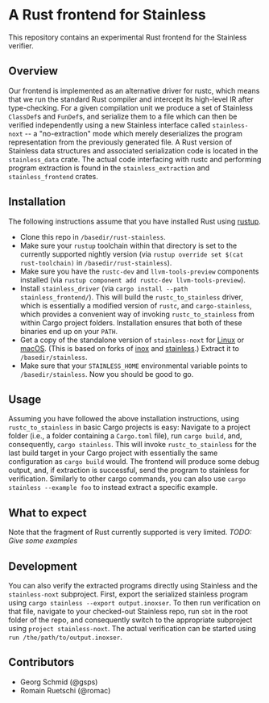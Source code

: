 # A Rust frontend for Stainless

This repository contains an experimental Rust frontend for the Stainless verifier.

## Overview

Our frontend is implemented as an alternative driver for rustc, which means that we run the standard Rust compiler and intercept its high-level IR after type-checking.
For a given compilation unit we produce a set of Stainless `ClassDef`s and `FunDef`s, and serialize them to a file which can then be verified independently using a new Stainless interface called `stainless-noxt` -- a "no-extraction" mode which merely deserializes the program representation from the previously generated file.
A Rust version of Stainless data structures and associated serialization code is located in the `stainless_data` crate.
The actual code interfacing with rustc and performing program extraction is found in the `stainless_extraction` and `stainless_frontend` crates.

## Installation

The following instructions assume that you have installed Rust using [rustup](https://github.com/rust-lang/rustup).
- Clone this repo in `/basedir/rust-stainless`.
- Make sure your `rustup` toolchain within that directory is set to the currently supported nightly version (via `rustup override set $(cat rust-toolchain)` in `/basedir/rust-stainless`).
- Make sure you have the `rustc-dev` and `llvm-tools-preview` components installed (via `rustup component add rustc-dev llvm-tools-preview`).
- Install `stainless_driver` (via `cargo install --path stainless_frontend/`). This will build the `rustc_to_stainless` driver, which is essentially a modified version of `rustc`, and `cargo-stainless`, which provides a convenient way of invoking `rustc_to_stainless` from within Cargo project folders. Installation ensures that both of these binaries end up on your `PATH`.
- Get a copy of the standalone version of `stainless-noxt` for [Linux](lara.epfl.ch/~gschmid/stainless/stainless-noxt-SNAPSHOT-linux.zip) or [macOS](lara.epfl.ch/~gschmid/stainless/stainless-noxt-SNAPSHOT-mac.zip). (This is based on forks of [inox](https://github.com/epfl-lara/inox/tree/rust-interop) and [stainless]((https://github.com/epfl-lara/stainless/tree/rust-interop)).) Extract it to `/basedir/stainless`.
- Make sure that your `STAINLESS_HOME` environmental variable points to `/basedir/stainless`.
Now you should be good to go.

## Usage

Assuming you have followed the above installation instructions, using `rustc_to_stainless` in basic Cargo projects is easy:
Navigate to a project folder (i.e., a folder containing a `Cargo.toml` file), run `cargo build`, and, consequently, `cargo stainless`.
This will invoke `rustc_to_stainless` for the last build target in your Cargo project with essentially the same configuration as `cargo build` would.
The frontend will produce some debug output, and, if extraction is successful, send the program to stainless for verification.
Similarly to other cargo commands, you can also use `cargo stainless --example foo` to instead extract a specific example.

## What to expect

Note that the fragment of Rust currently supported is very limited. *TODO: Give some examples*

## Development

You can also verify the extracted programs directly using Stainless and the `stainless-noxt` subproject.
First, export the serialized stainless program using `cargo stainless --export output.inoxser`.
To then run verification on that file, navigate to your checked-out Stainless repo, run `sbt` in the root folder of the repo, and consequently switch to the appropriate subproject using `project stainless-noxt`.
The actual verification can be started using `run /the/path/to/output.inoxser`.

## Contributors

- Georg Schmid (@gsps)
- Romain Ruetschi (@romac)
